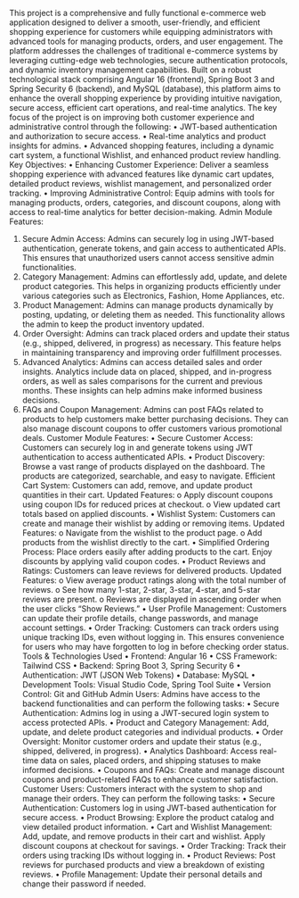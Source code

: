 This project is a comprehensive and fully functional e-commerce web application designed to deliver a 
smooth, user-friendly, and efficient shopping experience for customers while equipping administrators 
with advanced tools for managing products, orders, and user engagement. The platform addresses the 
challenges of traditional e-commerce systems by leveraging cutting-edge web technologies, secure 
authentication protocols, and dynamic inventory management capabilities.
Built on a robust technological stack comprising Angular 16 (frontend), Spring Boot 3 and Spring Security 
6 (backend), and MySQL (database), this platform aims to enhance the overall shopping experience by 
providing intuitive navigation, secure access, efficient cart operations, and real-time analytics.
The key focus of the project is on improving both customer experience and administrative control 
through the following:
• JWT-based authentication and authorization to secure access.
• Real-time analytics and product insights for admins.
• Advanced shopping features, including a dynamic cart system, a functional Wishlist, and 
enhanced product review handling.
Key Objectives:
• Enhancing Customer Experience:
Deliver a seamless shopping experience with advanced features like dynamic cart updates, 
detailed product reviews, wishlist management, and personalized order tracking.
• Improving Administrative Control:
Equip admins with tools for managing products, orders, categories, and discount coupons, along 
with access to real-time analytics for better decision-making.
Admin Module Features:
1. Secure Admin Access:
Admins can securely log in using JWT-based authentication, generate tokens, and gain access to 
authenticated APIs. This ensures that unauthorized users cannot access sensitive admin 
functionalities.
2. Category Management:
Admins can effortlessly add, update, and delete product categories. This helps in organizing 
products efficiently under various categories such as Electronics, Fashion, Home Appliances, etc.
3. Product Management:
Admins can manage products dynamically by posting, updating, or deleting them as needed. 
This functionality allows the admin to keep the product inventory updated.
4. Order Oversight:
Admins can track placed orders and update their status (e.g., shipped, delivered, in progress) as 
necessary. This feature helps in maintaining transparency and improving order fulfillment 
processes.
5. Advanced Analytics:
Admins can access detailed sales and order insights. Analytics include data on placed, shipped, 
and in-progress orders, as well as sales comparisons for the current and previous months. These 
insights can help admins make informed business decisions.
6. FAQs and Coupon Management:
Admins can post FAQs related to products to help customers make better purchasing decisions. 
They can also manage discount coupons to offer customers various promotional deals.
Customer Module Features:
• Secure Customer Access:
Customers can securely log in and generate tokens using JWT authentication to access 
authenticated APIs.
• Product Discovery:
Browse a vast range of products displayed on the dashboard. The products are categorized, 
searchable, and easy to navigate.
Efficient Cart System:
Customers can add, remove, and update product quantities in their cart.
Updated Features:
o Apply discount coupons using coupon IDs for reduced prices at checkout.
o View updated cart totals based on applied discounts.
• Wishlist System:
Customers can create and manage their wishlist by adding or removing items.
Updated Features:
o Navigate from the wishlist to the product page.
o Add products from the wishlist directly to the cart.
• Simplified Ordering Process:
Place orders easily after adding products to the cart. Enjoy discounts by applying valid coupon 
codes.
• Product Reviews and Ratings:
Customers can leave reviews for delivered products.
Updated Features:
o View average product ratings along with the total number of reviews.
o See how many 1-star, 2-star, 3-star, 4-star, and 5-star reviews are present.
o Reviews are displayed in ascending order when the user clicks “Show Reviews.”
• User Profile Management:
Customers can update their profile details, change passwords, and manage account settings.
• Order Tracking:
Customers can track orders using unique tracking IDs, even without logging in. This ensures 
convenience for users who may have forgotten to log in before checking order status.
Tools & Technologies Used
• Frontend: Angular 16
• CSS Framework: Tailwind CSS
• Backend: Spring Boot 3, Spring Security 6
• Authentication: JWT (JSON Web Tokens)
• Database: MySQL
• Development Tools: Visual Studio Code, Spring Tool Suite
• Version Control: Git and GitHub
Admin Users:
Admins have access to the backend functionalities and can perform the following tasks:
• Secure Authentication: Admins log in using a JWT-secured login system to access protected APIs.
• Product and Category Management: Add, update, and delete product categories and individual 
products.
• Order Oversight: Monitor customer orders and update their status (e.g., shipped, delivered, in 
progress).
• Analytics Dashboard: Access real-time data on sales, placed orders, and shipping statuses to 
make informed decisions.
• Coupons and FAQs: Create and manage discount coupons and product-related FAQs to enhance 
customer satisfaction.
Customer Users:
Customers interact with the system to shop and manage their orders. They can perform the following 
tasks:
• Secure Authentication: Customers log in using JWT-based authentication for secure access.
• Product Browsing: Explore the product catalog and view detailed product information.
• Cart and Wishlist Management: Add, update, and remove products in their cart and wishlist. 
Apply discount coupons at checkout for savings.
• Order Tracking: Track their orders using tracking IDs without logging in.
• Product Reviews: Post reviews for purchased products and view a breakdown of existing 
reviews.
• Profile Management: Update their personal details and change their password if needed.
